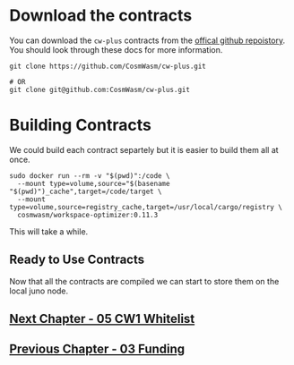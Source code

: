 
# Download the contracts

You can download the `cw-plus` contracts from the [offical github repoistory](https://github.com/CosmWasm/cw-plus). You should look through these docs for more information.

```
git clone https://github.com/CosmWasm/cw-plus.git

# OR
git clone git@github.com:CosmWasm/cw-plus.git
```


# Building Contracts
We could build each contract separtely but it is easier to build them all at once. 

```
sudo docker run --rm -v "$(pwd)":/code \
  --mount type=volume,source="$(basename "$(pwd)")_cache",target=/code/target \
  --mount type=volume,source=registry_cache,target=/usr/local/cargo/registry \
  cosmwasm/workspace-optimizer:0.11.3
```

This will take a while.


## Ready to Use Contracts

Now that all the contracts are compiled we can start to store them on the local juno node.


## [Next Chapter - 05 CW1 Whitelist](05-cw1-whitelist.md)


## [Previous Chapter - 03 Funding](03-Funding.md)




